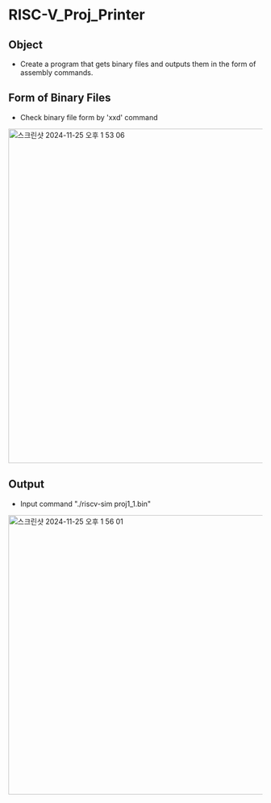 # RISC-V_Proj_Printer

## Object
- Create a program that gets binary files and outputs them in the form of assembly commands.

## Form of Binary Files
- Check binary file form by 'xxd' command
<img width="663" alt="스크린샷 2024-11-25 오후 1 53 06" src="https://github.com/user-attachments/assets/92d919a7-574d-405f-b920-ecf4f94d8f06">

## Output
- Input command "./riscv-sim proj1_1.bin"
<img width="554" alt="스크린샷 2024-11-25 오후 1 56 01" src="https://github.com/user-attachments/assets/3e7fc8d5-fb59-4b0f-90c0-530b87f9435d">
